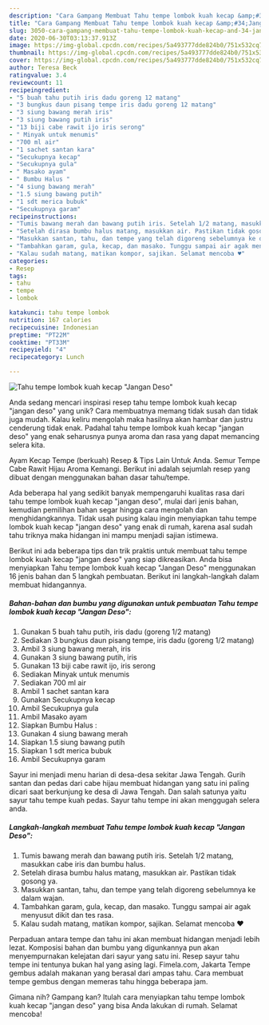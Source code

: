 ```yaml
---
description: "Cara Gampang Membuat Tahu tempe lombok kuah kecap &amp;#34;Jangan Deso&amp;#34; Anti Gagal"
title: "Cara Gampang Membuat Tahu tempe lombok kuah kecap &amp;#34;Jangan Deso&amp;#34; Anti Gagal"
slug: 3050-cara-gampang-membuat-tahu-tempe-lombok-kuah-kecap-and-34-jangan-deso-and-34-anti-gagal
date: 2020-06-30T03:13:37.913Z
image: https://img-global.cpcdn.com/recipes/5a493777dde824b0/751x532cq70/tahu-tempe-lombok-kuah-kecap-jangan-deso-foto-resep-utama.jpg
thumbnail: https://img-global.cpcdn.com/recipes/5a493777dde824b0/751x532cq70/tahu-tempe-lombok-kuah-kecap-jangan-deso-foto-resep-utama.jpg
cover: https://img-global.cpcdn.com/recipes/5a493777dde824b0/751x532cq70/tahu-tempe-lombok-kuah-kecap-jangan-deso-foto-resep-utama.jpg
author: Teresa Beck
ratingvalue: 3.4
reviewcount: 11
recipeingredient:
- "5 buah tahu putih iris dadu goreng 12 matang"
- "3 bungkus daun pisang tempe iris dadu goreng 12 matang"
- "3 siung bawang merah iris"
- "3 siung bawang putih iris"
- "13 biji cabe rawit ijo iris serong"
- " Minyak untuk menumis"
- "700 ml air"
- "1 sachet santan kara"
- "Secukupnya kecap"
- "Secukupnya gula"
- " Masako ayam"
- " Bumbu Halus "
- "4 siung bawang merah"
- "1.5 siung bawang putih"
- "1 sdt merica bubuk"
- "Secukupnya garam"
recipeinstructions:
- "Tumis bawang merah dan bawang putih iris. Setelah 1/2 matang, masukkan cabe iris dan bumbu halus."
- "Setelah dirasa bumbu halus matang, masukkan air. Pastikan tidak gosong ya."
- "Masukkan santan, tahu, dan tempe yang telah digoreng sebelumnya ke dalam wajan."
- "Tambahkan garam, gula, kecap, dan masako. Tunggu sampai air agak menyusut dikit dan tes rasa."
- "Kalau sudah matang, matikan kompor, sajikan. Selamat mencoba ♥️"
categories:
- Resep
tags:
- tahu
- tempe
- lombok

katakunci: tahu tempe lombok 
nutrition: 167 calories
recipecuisine: Indonesian
preptime: "PT22M"
cooktime: "PT33M"
recipeyield: "4"
recipecategory: Lunch

---
```



![Tahu tempe lombok kuah kecap &#34;Jangan Deso&#34;](https://img-global.cpcdn.com/recipes/5a493777dde824b0/751x532cq70/tahu-tempe-lombok-kuah-kecap-jangan-deso-foto-resep-utama.jpg)

Anda sedang mencari inspirasi resep tahu tempe lombok kuah kecap &#34;jangan deso&#34; yang unik? Cara membuatnya memang tidak susah dan tidak juga mudah. Kalau keliru mengolah maka hasilnya akan hambar dan justru cenderung tidak enak. Padahal tahu tempe lombok kuah kecap &#34;jangan deso&#34; yang enak seharusnya punya aroma dan rasa yang dapat memancing selera kita.

Ayam Kecap Tempe (berkuah) Resep &amp; Tips Lain Untuk Anda. Semur Tempe Cabe Rawit Hijau Aroma Kemangi. Berikut ini adalah sejumlah resep yang dibuat dengan menggunakan bahan dasar tahu/tempe.

Ada beberapa hal yang sedikit banyak mempengaruhi kualitas rasa dari tahu tempe lombok kuah kecap &#34;jangan deso&#34;, mulai dari jenis bahan, kemudian pemilihan bahan segar hingga cara mengolah dan menghidangkannya. Tidak usah pusing kalau ingin menyiapkan tahu tempe lombok kuah kecap &#34;jangan deso&#34; yang enak di rumah, karena asal sudah tahu triknya maka hidangan ini mampu menjadi sajian istimewa.


Berikut ini ada beberapa tips dan trik praktis untuk membuat tahu tempe lombok kuah kecap &#34;jangan deso&#34; yang siap dikreasikan. Anda bisa menyiapkan Tahu tempe lombok kuah kecap &#34;Jangan Deso&#34; menggunakan 16 jenis bahan dan 5 langkah pembuatan. Berikut ini langkah-langkah dalam membuat hidangannya.

<!--inarticleads1-->

##### Bahan-bahan dan bumbu yang digunakan untuk pembuatan Tahu tempe lombok kuah kecap &#34;Jangan Deso&#34;:

1. Gunakan 5 buah tahu putih, iris dadu (goreng 1/2 matang)
1. Sediakan 3 bungkus daun pisang tempe, iris dadu (goreng 1/2 matang)
1. Ambil 3 siung bawang merah, iris
1. Gunakan 3 siung bawang putih, iris
1. Gunakan 13 biji cabe rawit ijo, iris serong
1. Sediakan  Minyak untuk menumis
1. Sediakan 700 ml air
1. Ambil 1 sachet santan kara
1. Gunakan Secukupnya kecap
1. Ambil Secukupnya gula
1. Ambil  Masako ayam
1. Siapkan  Bumbu Halus :
1. Gunakan 4 siung bawang merah
1. Siapkan 1.5 siung bawang putih
1. Siapkan 1 sdt merica bubuk
1. Ambil Secukupnya garam


Sayur ini menjadi menu harian di desa-desa sekitar Jawa Tengah. Gurih santan dan pedas dari cabe hijau membuat hidangan yang satu ini paling dicari saat berkunjung ke desa di Jawa Tengah. Dan salah satunya yaitu sayur tahu tempe kuah pedas. Sayur tahu tempe ini akan menggugah selera anda. 

<!--inarticleads2-->

##### Langkah-langkah membuat Tahu tempe lombok kuah kecap &#34;Jangan Deso&#34;:

1. Tumis bawang merah dan bawang putih iris. Setelah 1/2 matang, masukkan cabe iris dan bumbu halus.
1. Setelah dirasa bumbu halus matang, masukkan air. Pastikan tidak gosong ya.
1. Masukkan santan, tahu, dan tempe yang telah digoreng sebelumnya ke dalam wajan.
1. Tambahkan garam, gula, kecap, dan masako. Tunggu sampai air agak menyusut dikit dan tes rasa.
1. Kalau sudah matang, matikan kompor, sajikan. Selamat mencoba ♥️


Perpaduan antara tempe dan tahu ini akan membuat hidangan menjadi lebih lezat. Komposisi bahan dan bumbu yang digunkannya pun akan menyempurnakan kelejatan dari sayur yang satu ini. Resep sayur tahu tempe ini tentunya bukan hal yang asing lagi. Fimela.com, Jakarta Tempe gembus adalah makanan yang berasal dari ampas tahu. Cara membuat tempe gembus dengan memeras tahu hingga beberapa jam. 

Gimana nih? Gampang kan? Itulah cara menyiapkan tahu tempe lombok kuah kecap &#34;jangan deso&#34; yang bisa Anda lakukan di rumah. Selamat mencoba!
